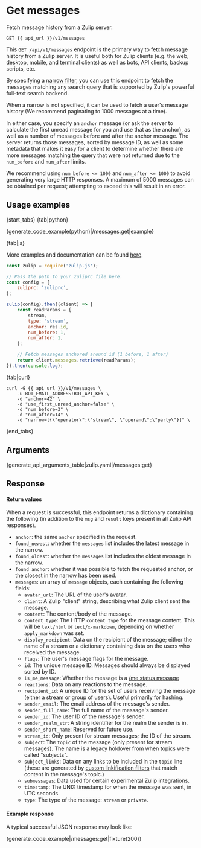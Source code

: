 # Get messages

Fetch message history from a Zulip server.

`GET {{ api_url }}/v1/messages`

This `GET /api/v1/messages` endpoint is the primary way to fetch
message history from a Zulip server.  It is useful both for Zulip
clients (e.g. the web, desktop, mobile, and terminal clients) as well
as bots, API clients, backup scripts, etc.

By specifying a [narrow filter](/api/construct-narrow), you can use
this endpoint to fetch the messages matching any search query that is
supported by Zulip's powerful full-text search backend.

When a narrow is not specified, it can be used to fetch a user's
message history (We recommend paginating to 1000 messages at a time).

In either case, you specify an `anchor` message (or ask the server to
calculate the first unread message for you and use that as the
anchor), as well as a number of messages before and after the anchor
message.  The server returns those messages, sorted by message ID, as
well as some metadata that makes it easy for a client to determine
whether there are more messages matching the query that were not
returned due to the `num_before` and `num_after` limits.

We recommend using `num_before <= 1000` and `num_after <= 1000` to
avoid generating very large HTTP responses. A maximum of 5000 messages
can be obtained per request; attempting to exceed this will result in an
error.

## Usage examples

{start_tabs}
{tab|python}

{generate_code_example(python)|/messages:get|example}

{tab|js}

More examples and documentation can be found [here](https://github.com/zulip/zulip-js).
```js
const zulip = require('zulip-js');

// Pass the path to your zuliprc file here.
const config = {
    zuliprc: 'zuliprc',
};

zulip(config).then((client) => {
    const readParams = {
        stream,
        type: 'stream',
        anchor: res.id,
        num_before: 1,
        num_after: 1,
    };

    // Fetch messages anchored around id (1 before, 1 after)
    return client.messages.retrieve(readParams);
}).then(console.log);
```

{tab|curl}

```
curl -G {{ api_url }}/v1/messages \
    -u BOT_EMAIL_ADDRESS:BOT_API_KEY \
    -d "anchor=42" \
    -d "use_first_unread_anchor=false" \
    -d "num_before=3" \
    -d "num_after=14" \
    -d "narrow=[{\"operator\":\"stream\", \"operand\":\"party\"}]" \

```

{end_tabs}

## Arguments

{generate_api_arguments_table|zulip.yaml|/messages:get}

## Response

#### Return values

When a request is successful, this endpoint returns a dictionary
containing the following (in addition to the `msg` and `result` keys
present in all Zulip API responses).

* `anchor`: the same `anchor` specified in the request.
* `found_newest`: whether the `messages` list includes the latest message in
    the narrow.
* `found_oldest`: whether the `messages` list includes the oldest message in
    the narrow.
* `found_anchor`: whether it was possible to fetch the requested anchor, or
    the closest in the narrow has been used.
* `messages`: an array of `message` objects, each containing the following
    fields:
    * `avatar_url`: The URL of the user's avatar.
    * `client`: A Zulip "client" string, describing what Zulip client
      sent the message.
    * `content`: The content/body of the message.
    * `content_type`: The HTTP `content_type` for the message content.  This
      will be `text/html` or `text/x-markdown`, depending on
      whether `apply_markdown` was set.
    * `display_recipient`: Data on the recipient of the message;
      either the name of a stream or a dictionary containing data on
      the users who received the message.
    * `flags`: The user's message flags for the message.
    * `id`: The unique message ID.  Messages should always be
      displayed sorted by ID.
    * `is_me_message`: Whether the message is a [/me status message][status-messages]
    * `reactions`: Data on any reactions to the message.
    * `recipient_id`: A unique ID for the set of users receiving the
      message (either a stream or group of users).  Useful primarily
      for hashing.
    * `sender_email`: The email address of the message's sender.
    * `sender_full_name`: The full name of the message's sender.
    * `sender_id`: The user ID of the message's sender.
    * `sender_realm_str`: A string identifier for the realm the sender
      is in.
    * `sender_short_name`: Reserved for future use.
    * `stream_id`: Only present for stream messages; the ID of the stream.
    * `subject`: The `topic` of the message (only present for stream
      messages).  The name is a legacy holdover from when topics were
      called "subjects".
    * `subject_links`: Data on any links to be included in the `topic`
      line (these are generated by
      [custom linkification filters][linkification-filters] that match
      content in the message's topic.)
    * `submessages`: Data used for certain experimental Zulip integrations.
    * `timestamp`: The UNIX timestamp for when the message was sent,
      in UTC seconds.
    * `type`: The type of the message: `stream` or `private`.

#### Example response

A typical successful JSON response may look like:

{generate_code_example|/messages:get|fixture(200)}

[status-messages]: /help/format-your-message-using-markdown#status-messages
[linkification-filters]: /help/add-a-custom-linkification-filter
